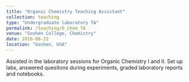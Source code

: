 ```yaml
---
title: "Organic Chemistry Teaching Assistant"
collection: teaching
type: "Undergraduate laboratory TA"
permalink: /teaching/O_chem_TA
venue: "Goshen College, Chemistry"
date: 2016-08-22
location: "Goshen, USA"
---
```


Assisted in the laboratory sessions for Organic Chemistry I and II. Set up labs, answered quesitons during experiments, graded laboratory reports and notebooks.
